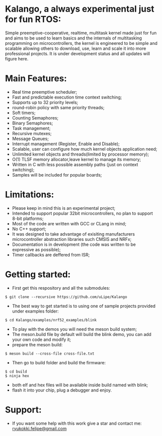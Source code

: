 # Kalango, a always experimental just for fun RTOS:
Simple preemptive-cooperative, realtime, multitask kernel made just for fun and aims to be used
to learn basics and the internals of multitasking programming on microcontrollers, the kernel
is engineered to be simple and scalable allowing others to download, use, learn and scale it
into more professional projects. It is under development status and all updates will
figure here.

# Main Features:
- Real time preemptive scheduler;
- Fast and predictable execution time context switching;
- Supports up to 32 priority levels;
- round-robin policy with same priority threads;
- Soft timers;
- Counting Semaphores;
- Binary Semaphores;
- Task management;
- Recursive mutexes;
- Message Queues;
- Interrupt management (Register, Enable and Disable);
- Scalable, user can configure how much kernel objects application need;
- Unlimited kernel objects and threads(limited by processor memory);
- O(1) TLSF memory allocator,leave kernel to manage its memory;
- Written in C with less possible assembly paths (just on context switching);
- Samples will be included for popular boards;

# Limitations:
- Please keep in mind this is an experimental project;
- Intended to support popular 32bit microcontrollers, no plan to support 8-bit platforms;
- Most of the code are written with GCC or CLang in mind;
- No C++ support;
- It was designed to take advantage of exisiting manufacturers microcontroller abstraction libraries
such CMSIS and NRFx;
- Documentation is in development (the code was written to be expressive as possible);
- Timer callbacks are deffered from ISR;

# Getting started:
- First get this respository and all the submodules:
 ```
 $ git clone --recursive https://github.com/uLipe/Kalango
 ```

- The best way to get started is to using one of sample projects provided under examples folder:
 ```
 $ cd Kalango/examples/nrf52_examples/blink
 ```
 - To play with the demos you will need the meson build system;
 - The meson.build file by default will build the blink demo, you can add your own code and modify it;
 - prepare the meson build:
 ```
 $ meson build --cross-file cross-file.txt
 ```
 - Then go to build folder and build the firmware:
 ```
 $ cd build
 $ ninja hex
 ```
 - both elf and hex files will be available inside build named with blink;
 - flash it into your chip, plug a debugger and enjoy.

# Support:
- If you want some help with this work give a star and contact me: ryukokki.felipe@gmail.com





